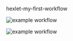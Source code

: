 hexlet-my-first-workflow


![example workflow](https://github.com/AlekseiKarlov/hexlet-my-first-workflow/blob/main/.github/workflows/hello-world.yml/badge.svg)

![example workflow](https://github.com/github/hexlet-my-first-workflow/actions/workflows/hello-world.yml/badge.svg)